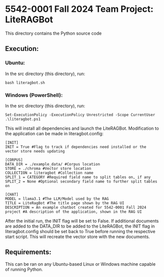 # 5542-0001 Fall 2024 Team Project: LiteRAGBot

This directory contains the Python source code

## Execution:

### Ubuntu:

In the src directory (this directory), run:

```
bash literagbot.sh
```

### Windows (PowerShell):

In the src directory (this directory), run:

```
Set-ExecutionPolicy -ExecutionPolicy Unrestricted -Scope CurrentUser
.\literagbot.ps1
```

This will install all dependencies and launch the LiteRAGBot.  Modification to the application can be made in literagbot.config:

```
[INIT]
INIT = True #Flag to track if dependencies need installed or the vector store needs updating

[CORPUS]
DATA_DIR = ./example_data/ #Corpus location
STORE = ./chroma #Vector store location
COLLECTION = literagbot #Collection name
SPLIT_1 = CATEGORY #Required field name to split tables on, if any
SPLIT_2 = None #Optional secondary field name to further split tables on

[CHAT]
MODEL = llama3.1 #The LLM/Model used by the RAG
TITLE = LiteRagBot #The title page shown by the RAG UI
DESCRIPTION = An example chatbot created for 5542-0001 Fall 2024 project #A description of the application, shown in the RAG UI
```

After the initial run, the INIT flag will be set to False. If additional documents are added to the DATA_DIR to be added to the LiteRAGBot, the INIT flag in literagbot.config should be set back to True before running the respective start script. This will recreate the vector store with the new documents.


## Requirements:

This can be ran on any Ubuntu-based Linux or Windows machine capable of running Python.
